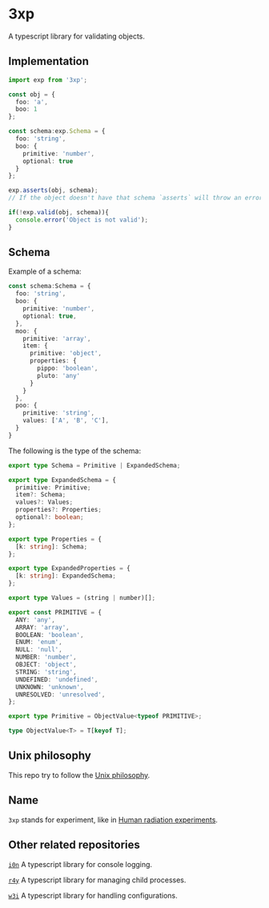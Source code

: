 # 3xp

A typescript library for validating objects.

## Implementation

```typescript
import exp from '3xp';

const obj = {
  foo: 'a',
  boo: 1
};

const schema:exp.Schema = {
  foo: 'string',
  boo: {
    primitive: 'number',
    optional: true
  }
};

exp.asserts(obj, schema);
// If the object doesn't have that schema `asserts` will throw an error.

if(!exp.valid(obj, schema)){
  console.error('Object is not valid');
}
```

## Schema

Example of a schema:
```typescript
const schema:Schema = {
  foo: 'string',
  boo: {
    primitive: 'number',
    optional: true,
  },
  moo: {
    primitive: 'array',
    item: {
      primitive: 'object',
      properties: {
        pippo: 'boolean',
        pluto: 'any'
      }
    }
  },
  poo: {
    primitive: 'string',
    values: ['A', 'B', 'C'],
  }
}
```

The following is the type of the schema:

```typescript
export type Schema = Primitive | ExpandedSchema;

export type ExpandedSchema = {
  primitive: Primitive;
  item?: Schema;
  values?: Values;
  properties?: Properties;
  optional?: boolean;
};

export type Properties = {
  [k: string]: Schema;
};

export type ExpandedProperties = {
  [k: string]: ExpandedSchema;
};

export type Values = (string | number)[];

export const PRIMITIVE = {
  ANY: 'any',
  ARRAY: 'array',
  BOOLEAN: 'boolean',
  ENUM: 'enum',
  NULL: 'null',
  NUMBER: 'number',
  OBJECT: 'object',
  STRING: 'string',
  UNDEFINED: 'undefined',
  UNKNOWN: 'unknown',
  UNRESOLVED: 'unresolved',
};

export type Primitive = ObjectValue<typeof PRIMITIVE>;

type ObjectValue<T> = T[keyof T];
```

## Unix philosophy

This repo try to follow the
[Unix philosophy](https://en.wikipedia.org/wiki/Unix_philosophy).

## Name

`3xp` stands for experiment, like in
[Human radiation experiments](https://en.wikipedia.org/wiki/Human_radiation_experiments).

## Other related repositories

[`i0n`](https://www.npmjs.com/package/i0n) A typescript library for console logging.

[`r4y`](https://www.npmjs.com/package/r4y) A typescript library for managing child processes.

[`w3i`](https://www.npmjs.com/package/w3i) A typescript library for handling configurations.

